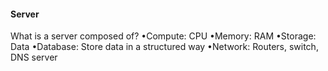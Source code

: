 #### Server

What is a server composed of?
•Compute: CPU
•Memory: RAM
•Storage: Data
•Database: Store data in a structured way
•Network: Routers, switch, DNS server
